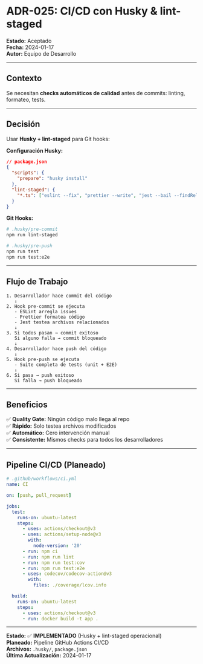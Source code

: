 # ADR-025: CI/CD con Husky & lint-staged

**Estado:** Aceptado  
**Fecha:** 2024-01-17  
**Autor:** Equipo de Desarrollo

---

## Contexto

Se necesitan **checks automáticos de calidad** antes de commits: linting, formateo, tests.

---

## Decisión

Usar **Husky + lint-staged** para Git hooks:

**Configuración Husky:**

```json
// package.json
{
  "scripts": {
    "prepare": "husky install"
  },
  "lint-staged": {
    "*.ts": ["eslint --fix", "prettier --write", "jest --bail --findRelatedTests"]
  }
}
```

**Git Hooks:**

```bash
# .husky/pre-commit
npm run lint-staged

# .husky/pre-push
npm run test
npm run test:e2e
```

---

## Flujo de Trabajo

```
1. Desarrollador hace commit del código
   ↓
2. Hook pre-commit se ejecuta
   - ESLint arregla issues
   - Prettier formatea código
   - Jest testea archivos relacionados
   ↓
3. Si todos pasan → commit exitoso
   Si alguno falla → commit bloqueado
   ↓
4. Desarrollador hace push del código
   ↓
5. Hook pre-push se ejecuta
   - Suite completa de tests (unit + E2E)
   ↓
6. Si pasa → push exitoso
   Si falla → push bloqueado
```

---

## Beneficios

✅ **Quality Gate:** Ningún código malo llega al repo  
✅ **Rápido:** Solo testea archivos modificados  
✅ **Automático:** Cero intervención manual  
✅ **Consistente:** Mismos checks para todos los desarrolladores

---

## Pipeline CI/CD (Planeado)

```yaml
# .github/workflows/ci.yml
name: CI

on: [push, pull_request]

jobs:
  test:
    runs-on: ubuntu-latest
    steps:
      - uses: actions/checkout@v3
      - uses: actions/setup-node@v3
        with:
          node-version: '20'
      - run: npm ci
      - run: npm run lint
      - run: npm run test:cov
      - run: npm run test:e2e
      - uses: codecov/codecov-action@v3
        with:
          files: ./coverage/lcov.info

  build:
    runs-on: ubuntu-latest
    steps:
      - uses: actions/checkout@v3
      - run: docker build -t app .
```

---

**Estado:** ✅ **IMPLEMENTADO** (Husky + lint-staged operacional)  
**Planeado:** Pipeline GitHub Actions CI/CD  
**Archivos:** `.husky/`, `package.json`  
**Última Actualización:** 2024-01-17

